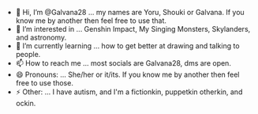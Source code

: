 - 👋 Hi, I’m @Galvana28 ... my names are Yoru, Shouki or Galvana. If you know me by another then feel free to use that.
- 👀 I’m interested in ... Genshin Impact, My Singing Monsters, Skylanders, and astronomy.
- 🌱 I’m currently learning ... how to get better at drawing and talking to people.
- 📫 How to reach me ... most socials are Galvana28, dms are open.
- 😄 Pronouns: ... She/her or it/its. If you know me by another then feel free to use those.
- ⚡ Other: ... I have autism, and I'm a fictionkin, puppetkin otherkin, and ockin.

<!---
Galvana28/Galvana28 is a ✨ special ✨ repository because its `README.md` (this file) appears on your GitHub profile.
You can click the Preview link to take a look at your changes.
--->
